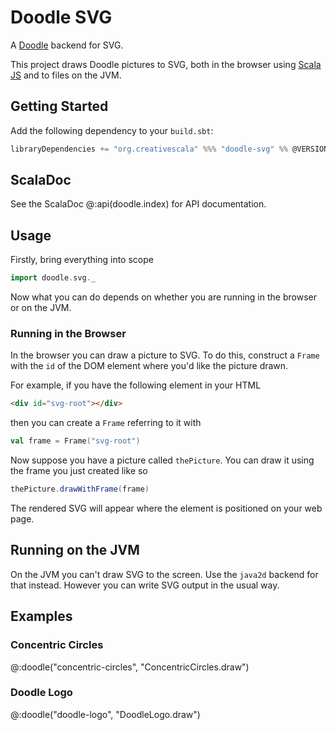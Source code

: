 # Doodle SVG

A [Doodle](https://github.com/creativescala/doodle) backend for SVG.

This project draws Doodle pictures to SVG, both in the browser using [Scala JS](https://scala-js.org/) and to files on the JVM.


## Getting Started

Add the following dependency to your `build.sbt`:

```scala
libraryDependencies += "org.creativescala" %%% "doodle-svg" %% @VERSION@
```

## ScalaDoc

See the ScalaDoc @:api(doodle.index) for API documentation.


## Usage

Firstly, bring everything into scope

```scala mdoc:silent
import doodle.svg._
```

Now what you can do depends on whether you are running in the browser or on the JVM.


### Running in the Browser

In the browser you can draw a picture to SVG. To do this, construct a `Frame` with the `id` of the DOM element where you'd like the picture drawn.

For example, if you have the following element in your HTML

``` html
<div id="svg-root"></div>
```

then you can create a `Frame` referring to it with

``` scala mdoc:silent
val frame = Frame("svg-root")
```

Now suppose you have a picture called `thePicture`. You can draw it using the frame you just created like so

``` scala
thePicture.drawWithFrame(frame)
```

The rendered SVG will appear where the element is positioned on your web page.


## Running on the JVM

On the JVM you can't draw SVG to the screen. Use the `java2d` backend for that instead. However you can write SVG output in the usual way.


## Examples

### Concentric Circles
@:doodle("concentric-circles", "ConcentricCircles.draw")

### Doodle Logo
@:doodle("doodle-logo", "DoodleLogo.draw")
